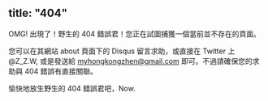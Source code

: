 title: "404" 
---


OMG! 出現了！野生的 404 錯誤君！您正在試圖捕獲一個當前並不存在的頁面。

您可以在其網站 about 頁面下的 Disqus 留言求助，或直接在 Twitter 上 @Z_Z.W, 或是發送給 myhongkongzhen@gmail.com 即可。不過請確保您的求助與 404 錯誤有直接關聯。

愉快地放生野生的 404 錯誤君吧，Now.

